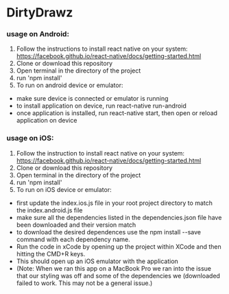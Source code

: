 # DirtyDrawz

### usage on Android:
1. Follow the instructions to install react native on your system: https://facebook.github.io/react-native/docs/getting-started.html
2. Clone or download this repository
3. Open terminal in the directory of the project
4. run 'npm install'
5. To run on android device or emulator:
  * make sure device is connected or emulator is running
  * to install application on device, run react-native run-android
  * once application is installed, run react-native start, then open or reload application on device
  

### usage on iOS:
1. Follow the instruction to install react native on your system: https://facebook.github.io/react-native/docs/getting-started.html
2. Clone or download this repository
3. Open terminal in the directory of the project
4. run 'npm install'
5. To run on iOS device or emulator:
 * first update the index.ios.js file in your root project directory to match the index.android.js file
 * make sure all the dependencies listed in the dependencies.json file have been downloaded and their version match
 * to download the desired dependences use the npm install --save command with each dependency name. 
 * Run the code in xCode by opening up the project within XCode and then hitting the CMD+R keys.
 * This should open up an iOS emulator with the application
 * (Note: When we ran this app on a MacBook Pro we ran into the issue that our styling was off and some of the dependencies we    (downloaded failed to work. This may not be a general issue.) 
